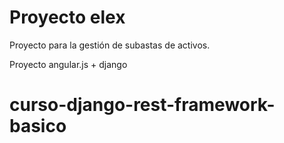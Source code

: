Proyecto elex
======================

Proyecto para la gestión de subastas de activos.

Proyecto angular.js + django
# curso-django-rest-framework-basico
